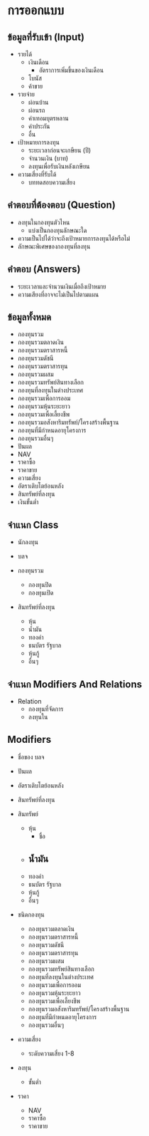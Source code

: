 # การออกแบบ

## ข้อมูลที่รับเข้า (Input)

- รายได้
  - เงินเดือน
    - อัตราการเพิ่มขึ้นของเงินเดือน
  - โบนัส
  - ค้าขาย
- รายจ่าย
  - ผ่อนบ้าน
  - ผ่อนรถ
  - ค่าเทอมบุตรหลาน
  - ค่าประกัน
  - อื่น
- เป้าหมายการลงทุน
  - ระยะเวลาก่อนจะเกษียน (ปี)
  - จำนวนเงิน (บาท)
  - ลงทุนเพื่อรับเงินหลังเกษียน
- ความเสี่ยงที่รับได้
  - บททดสอบความเสี่ยง

## คำตอบที่ต้องตอบ (Question)

- ลงทุนในกองทุนตัวไหน
  - แบ่งเป็นกองทุนลักษณะใด
- ความเป็นไปได้ว่าจะถึงเป้าหมายการลงทุนได้หรือไม่
- ลักษณะพิเศษของกองทุนที่ลงทุน

## คำตอบ (Answers)

- ระยะเวลาและจำนวนเงินเมื่อถึงเป้าหมาย
- ความเสียงที่อาจจะไม่เป็นไปตามแผน

## ข้อมูลทั้งหมด

- กองทุนรวม
- กองทุนรวมตลาดเงิน
- กองทุนรวมตราสารหนี้
- กองทุนรวมดัชนี
- กองทุนรวมตราสารทุน
- กองทุนรวมผสม
- กองทุนรวมทรัพย์สินทางเลือก
- กองทุนที่ลงทุนในต่างประเทศ
- กองทุนรวมเพื่อการออม
- กองทุนรวมหุ้นระยะยาว
- กองทุนรวมเพื่อเลี้ยงชีพ
- กองทุนรวมอสังหาริมทรัพย์/โครงสร้างพื้นฐาน
- กองทุนที่มีกำหนดอายุโครงการ
- กองทุนรวมอื่นๆ
- ปันผล
- NAV
- ราคาซื้อ
- ราคาขาย
- ความเสี่ยง
- อัตราเติบโตย้อนหลัง
- สินทรัพย์ที่ลงทุน
- เงินขั้นต่ำ

## จำแนก Class

- นักลงทุน

- บลจ


- กองทุนรวม
  - กองทุนปิด
  - กองทุนเปิด


- สินทรัพย์ที่ลงทุน
  - หุ้น
  - น้ำมัน
  - ทองคำ
  - ธนบัตร รัฐบาล
  - หุ้นกู้
  - อื่นๆ




## จำแนก Modifiers And Relations




- Relation
  - กองทุนที่จัดการ
  - ลงทุนใน


## Modifiers

- ชื่อของ บลจ


- ปันผล
- อัตราเติบโตย้อนหลัง
  
- สินทรัพย์ที่ลงทุน

- สินทรัพย์
  - หุ้น
    - ชื่อ
  - น้ำมัน
    - 
  - ทองคำ
  - ธนบัตร รัฐบาล
  - หุ้นกู้
  - อื่นๆ


- ชนิดกองทุน
  - กองทุนรวมตลาดเงิน
  - กองทุนรวมตราสารหนี้
  - กองทุนรวมดัชนี
  - กองทุนรวมตราสารทุน
  - กองทุนรวมผสม
  - กองทุนรวมทรัพย์สินทางเลือก
  - กองทุนที่ลงทุนในต่างประเทศ
  - กองทุนรวมเพื่อการออม
  - กองทุนรวมหุ้นระยะยาว
  - กองทุนรวมเพื่อเลี้ยงชีพ
  - กองทุนรวมอสังหาริมทรัพย์/โครงสร้างพื้นฐาน
  - กองทุนที่มีกำหนดอายุโครงการ
  - กองทุนรวมอื่นๆ

- ความเสี่ยง
  - ระดับความเสี่ยง 1-8

- ลงทุน
  - ขั้นต่ำ

- ราคา
  - NAV
  - ราคาซื้อ
  - ราคาขาย
